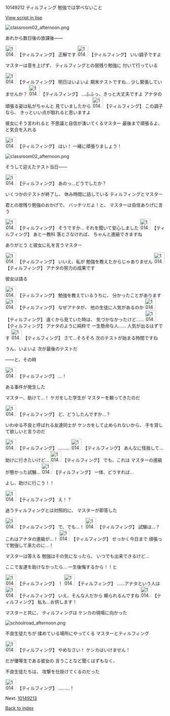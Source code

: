 10149212 ティルフィング 勉強では学べないこと

[View script in lisp](../scripts/10149212.txt)

![classroom02_afternoon.png](../images/backgrounds/classroom02_afternoon.png)

あれから数日後の放課後――

<img src="../images/units/101491.png" alt="101491.png" height="34"/>
【ティルフィング】
正解です

<img src="../images/units/101491.png" alt="101491.png" height="34"/>
【ティルフィング】
いい調子ですよ

マスターは音を上げず、
ティルフィングとの居残り勉強に
付いて行っている

<img src="../images/units/101491.png" alt="101491.png" height="34"/>
【ティルフィング】
明日はいよいよ
期末テストですね…
少し緊張していませんか？

<img src="../images/units/101491.png" alt="101491.png" height="34"/>
【ティルフィング】
…ふふっ、きっと大丈夫ですよ
アナタの頑張る姿は私がちゃんと
見ていましたから

<img src="../images/units/101491.png" alt="101491.png" height="34"/>
【ティルフィング】
この調子なら、
きっといい点が取れると思いますよ

彼女にそう言われると
不思議と自信が湧いてくるマスター
最後まで頑張るよ、と気合を入れる

<img src="../images/units/101491.png" alt="101491.png" height="34"/>
【ティルフィング】
はい！
一緒に頑張りましょう！

![classroom02_afternoon.png](../images/backgrounds/classroom02_afternoon.png)

そうして迎えたテスト当日――

<img src="../images/units/101491.png" alt="101491.png" height="34"/>
【ティルフィング】
あのっ…どうでしたか？

いくつかのテストが終了し、
休み時間に話している
ティルフィングとマスター

君との居残り勉強のおかげで、
バッチリだよ！と、
マスターは自信ありげに言う

<img src="../images/units/101491.png" alt="101491.png" height="34"/>
【ティルフィング】
そうですか…
それを聞いて安心しました

<img src="../images/units/101491.png" alt="101491.png" height="34"/>
【ティルフィング】
あと一教科 落とさなければ、
ちゃんと進級できますね

ありがとう
と彼女に礼を言うマスター

<img src="../images/units/101491.png" alt="101491.png" height="34"/>
【ティルフィング】
いいえ、私が
勉強を教えたからじゃありません

<img src="../images/units/101491.png" alt="101491.png" height="34"/>
【ティルフィング】
アナタの努力の成果です

彼女は語る

<img src="../images/units/101491.png" alt="101491.png" height="34"/>
【ティルフィング】
勉強を教えているうちに、
分かったことがあります

<img src="../images/units/101491.png" alt="101491.png" height="34"/>
【ティルフィング】
なぜアナタが、
他の生徒に人気があるのか

<img src="../images/units/101491.png" alt="101491.png" height="34"/>
【ティルフィング】
遠くから見ていた時は、
気づかなかったけど……

<img src="../images/units/101491.png" alt="101491.png" height="34"/>
【ティルフィング】
アナタのように純粋で
一生懸命な人……
人気が出るはずです

<img src="../images/units/101491.png" alt="101491.png" height="34"/>
【ティルフィング】
さて…そろそろ
次のテストが始まる時間ですね

うん、いよいよ
次が最後のテストだ

――と、その時

<img src="../images/units/101491.png" alt="101491.png" height="34"/>
【ティルフィング】
…！

ある事件が発生した

マスター、助けて…！
ケガをした学生が
マスターを頼ってきたのだ

<img src="../images/units/101491.png" alt="101491.png" height="34"/>
【ティルフィング】
ど、どうしたんですか…？

いわゆる不良と呼ばれる友達同士が
ケンカをして止められないから、
手を貸して欲しいと言うのだ

<img src="../images/units/101491.png" alt="101491.png" height="34"/>
【ティルフィング】
………

<img src="../images/units/101491.png" alt="101491.png" height="34"/>
【ティルフィング】
あんなに怪我して…
助けに行きたいけど…

<img src="../images/units/101491.png" alt="101491.png" height="34"/>
【ティルフィング】
でも、これは
マスターの進級が懸かった試験…

<img src="../images/units/101491.png" alt="101491.png" height="34"/>
【ティルフィング】
一体、どうすれば…

よし、助けに行こう！！

<img src="../images/units/101491.png" alt="101491.png" height="34"/>
【ティルフィング】
え！？

迷うティルフィングとは対照的に、
マスターが即答した

<img src="../images/units/101491.png" alt="101491.png" height="34"/>
【ティルフィング】
で、でも…！

<img src="../images/units/101491.png" alt="101491.png" height="34"/>
【ティルフィング】
試験は…？
これはアナタの進級が…！

<img src="../images/units/101491.png" alt="101491.png" height="34"/>
【ティルフィング】
せっかく今日まで
頑張って勉強して来たのに…！

マスターは答える
勉強はその気になったら、
いつでも出来できるけど…

ここで友達を助けなかったら…
一生後悔するから！！と

<img src="../images/units/101491.png" alt="101491.png" height="34"/>
【ティルフィング】
！

<img src="../images/units/101491.png" alt="101491.png" height="34"/>
【ティルフィング】
……アナタという人は

<img src="../images/units/101491.png" alt="101491.png" height="34"/>
【ティルフィング】
いえ、そんな人だから
頼られるんですね

<img src="../images/units/101491.png" alt="101491.png" height="34"/>
【ティルフィング】
私も…お供します！

マスターと共に、
ティルフィングは
ケンカの現場に向かった

![schoolroad_afternoon.png](../images/backgrounds/schoolroad_afternoon.png)

不良生徒たちが
揉めている場所にやってくる
マスターとティルフィング

<img src="../images/units/101491.png" alt="101491.png" height="34"/>
【ティルフィング】
やめなさい！
ケンカはいけません！

だが優等生である彼女の
言うことなど聞くはずもなく、

不良生徒たちは、
攻撃を仕掛けてくるのだった

<img src="../images/units/101491.png" alt="101491.png" height="34"/>
【ティルフィング】
………！

Next: [10149213](10149213.md)

[Back to index](index.md)

